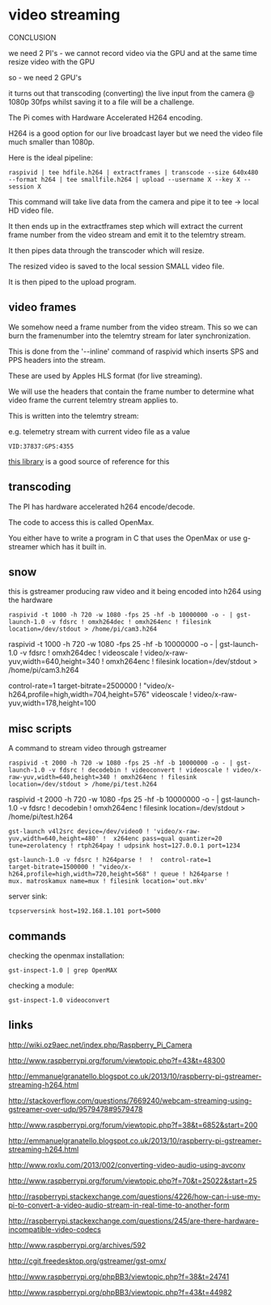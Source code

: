 # video streaming

CONCLUSION

we need 2 PI's - we cannot record video via the GPU and at the same time resize video with the GPU

so - we need 2 GPU's


it turns out that transcoding (converting) the live input from the camera @ 1080p 30fps whilst saving it to a file will be a challenge.

The Pi comes with Hardware Accelerated H264 encoding.

H264 is a good option for our live broadcast layer but we need the video file much smaller than 1080p.

Here is the ideal pipeline:

```
raspivid | tee hdfile.h264 | extractframes | transcode --size 640x480 --format h264 | tee smallfile.h264 | upload --username X --key X --session X
```

This command will take live data from the camera and pipe it to tee -> local HD video file.

It then ends up in the extractframes step which will extract the current frame number from the video stream and emit it to the telemtry stream.

It then pipes data through the transcoder which will resize.

The resized video is saved to the local session SMALL video file.

It is then piped to the upload program.


## video frames

We somehow need a frame number from the video stream.  This so we can burn the framenumber into the telemtry stream for later synchronization.

This is done from the '--inline' command of raspivid which inserts SPS and PPS headers into the stream.

These are used by Apples HLS format (for live streaming).

We will use the headers that contain the frame number to determine what video frame the current telemtry stream applies to.

This is written into the telemtry stream:

e.g. telemetry stream with current video file as a value

```
VID:37837:GPS:4355
```

[this library](https://github.com/AndyA/psips) is a good source of reference for this

## transcoding

The PI has hardware accelerated h264 encode/decode.

The code to access this is called OpenMax.

You either have to write a program in C that uses the OpenMax or use g-streamer which has it built in.



## snow

this is gstreamer producing raw video and it being encoded into h264 using the hardware

```
raspivid -t 1000 -h 720 -w 1080 -fps 25 -hf -b 10000000 -o - | gst-launch-1.0 -v fdsrc ! omxh264dec ! omxh264enc ! filesink location=/dev/stdout > /home/pi/cam3.h264
```


raspivid -t 1000 -h 720 -w 1080 -fps 25 -hf -b 10000000 -o - | gst-launch-1.0 -v fdsrc ! omxh264dec ! videoscale ! video/x-raw-yuv,width=640,height=340 ! omxh264enc ! filesink location=/dev/stdout > /home/pi/cam3.h264

control-rate=1 target-bitrate=2500000 ! "video/x-h264,profile=high,width=704,height=576"
videoscale ! video/x-raw-yuv,width=178,height=100


## misc scripts


A command to stream video through gstreamer

```
raspivid -t 2000 -h 720 -w 1080 -fps 25 -hf -b 10000000 -o - | gst-launch-1.0 -v fdsrc ! decodebin ! videoconvert ! videoscale ! video/x-raw-yuv,width=640,height=340 ! omxh264enc ! filesink location=/dev/stdout > /home/pi/test.h264
```

raspivid -t 2000 -h 720 -w 1080 -fps 25 -hf -b 10000000 -o - | gst-launch-1.0 -v fdsrc ! decodebin ! omxh264enc ! filesink location=/dev/stdout > /home/pi/test.h264

```
gst-launch v4l2src device=/dev/video0 ! 'video/x-raw-yuv,width=640,height=480' !  x264enc pass=qual quantizer=20 tune=zerolatency ! rtph264pay ! udpsink host=127.0.0.1 port=1234
```
```
gst-launch-1.0 -v fdsrc ! h264parse !  !  control-rate=1 
target-bitrate=1500000 ! "video/x-h264,profile=high,width=720,height=568" ! queue ! h264parse ! 
mux. matroskamux name=mux ! filesink location='out.mkv' 

```

server sink:

```
tcpserversink host=192.168.1.101 port=5000
```



## commands

checking the openmax installation:

```
gst-inspect-1.0 | grep OpenMAX
```

checking a module:

```
gst-inspect-1.0 videoconvert
```

## links

http://wiki.oz9aec.net/index.php/Raspberry_Pi_Camera

http://www.raspberrypi.org/forum/viewtopic.php?f=43&t=48300

http://emmanuelgranatello.blogspot.co.uk/2013/10/raspberry-pi-gstreamer-streaming-h264.html

http://stackoverflow.com/questions/7669240/webcam-streaming-using-gstreamer-over-udp/9579478#9579478

http://www.raspberrypi.org/forum/viewtopic.php?f=38&t=6852&start=200

http://emmanuelgranatello.blogspot.co.uk/2013/10/raspberry-pi-gstreamer-streaming-h264.html

http://www.roxlu.com/2013/002/converting-video-audio-using-avconv




http://www.raspberrypi.org/forum/viewtopic.php?f=70&t=25022&start=25




http://raspberrypi.stackexchange.com/questions/4226/how-can-i-use-my-pi-to-convert-a-video-audio-stream-in-real-time-to-another-form

http://raspberrypi.stackexchange.com/questions/245/are-there-hardware-incompatible-video-codecs

http://www.raspberrypi.org/archives/592

http://cgit.freedesktop.org/gstreamer/gst-omx/

http://www.raspberrypi.org/phpBB3/viewtopic.php?f=38&t=24741

http://www.raspberrypi.org/phpBB3/viewtopic.php?f=43&t=44982